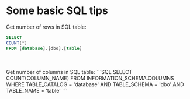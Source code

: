 # Some basic SQL tips

Get number of rows in SQL table:
```SQL
SELECT
COUNT(*)
FROM [database].[dbo].[table]
```
<br>
<br>
Get number of columns in SQL table:
```SQL
SELECT
COUNT(COLUMN_NAME)
FROM INFORMATION_SCHEMA.COLUMNS
WHERE TABLE_CATALOG = 'database'  AND TABLE_SCHEMA = 'dbo' AND TABLE_NAME = 'table'
```
